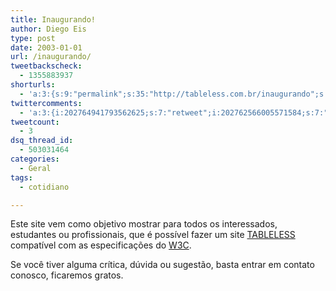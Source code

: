 ```yaml
---
title: Inaugurando!
author: Diego Eis
type: post
date: 2003-01-01
url: /inaugurando/
tweetbackscheck:
  - 1355883937
shorturls:
  - 'a:3:{s:9:"permalink";s:35:"http://tableless.com.br/inaugurando";s:7:"tinyurl";s:26:"http://tinyurl.com/3ewhnpr";s:4:"isgd";s:19:"http://is.gd/PS34qY";}'
twittercomments:
  - 'a:3:{i:202764941793562625;s:7:"retweet";i:202762566005571584;s:7:"retweet";i:202762183854141440;s:7:"retweet";}'
tweetcount:
  - 3
dsq_thread_id:
  - 503031464
categories:
  - Geral
tags:
  - cotidiano

---
```

Este site vem como objetivo mostrar para todos os interessados, estudantes ou profissionais, que é possível fazer um site [TABLELESS][1] compatível com as especificações do <a title="World Wide Web Consortium" href="http://www.w3c.org/" target="_blank">W3C</a>.
  
Se você tiver alguma crítica, dúvida ou sugestão, basta entrar em contato conosco, ficaremos gratos.

 [1]: http://tableless.com.br/